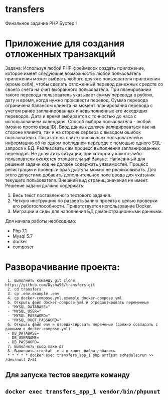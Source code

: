 # transfers
Финальное задание PHP Бустер I

# Приложение для создания отложенных транзакций

Задача:
Используя любой PHP-фреймворк создать приложение, которое имеет следующие
возможности: любой пользователь приложения может выбрать любого другого пользователя
приложения (кроме себя), чтобы сделать отложенный перевод денежных средств со своего
счета на счет выбранного пользователя. При планировании такого перевода пользователь
указывает сумму перевода в рублях, дату и время, когда нужно произвести перевод. Сумма
перевода ограничена балансом клиента на момент планирования перевода с учетом ранее
запланированных и невыполненных его исходящих переводов. Дата и время выбирается с
точностью до часа с использованием календаря. Способ выбора пользователя - любой (можно
просто ввод ID). Ввод данных должен валидироваться как на стороне клиента, так и на стороне
сервера с выводом ошибок пользователю.
Показать на сайте список всех пользователей и информацию об их одном последнем
переводе с помощью одного SQL-запроса к БД.
Реализовать сам процесс выполнения запланированных переводов. Не допустить
ситуации, при которой у какого-либо пользователя окажется отрицательный баланс.
Написанный для решения задачи код не должен содержать уязвимостей. Процесс
регистрации и проверки прав доступа можно не реализовывать. Для этого допустимо добавить
дополнительное поле ввода для указания текущего пользователя. Внешний вид страниц
значения не имеет.
Решение задачи должно содержать:
1. Весь текст поставленного тестового задания.
2. Четкую инструкцию по развертыванию проекта с целью проверки его
работоспособности. Приветствуется использование Docker.
3. Миграции и сиды для наполнения БД демонстрационными данными.

Для  начала работы необходимо:
 - Php 7.1
 - Mysql 5.7
 - docker
 - composer

# Разворачивание проекта: 
```
 1. Выполнить команду git clone https://github.com/Dysha96/transfers.git
 2. cd transfers
 3. cp .env.example .env 
 4. cp docker-compose.yml.example docker-compose.yml
 5. Открыть файл docker-compose.yml и отредактировать переменные
 - "MYSQL_DATABASE="
 - "MYSQL_USER="
 - "MYSQL_PASSWORD="
 - "MYSQL_ROOT_PASSWORD="
 6. Открыть файл env и отредактировать переменые (должно совпадать с данными в docker-compose.yml)
 - DB_DATABASE=
 - DB_USERNAME=
 - DB_PASSWORD=
 7. Выполнить sudo make ds
 8. Выполнить crontab -e и в конец файла добавить
 * * * * * docker exec transfers_app_1 php artisan schedule:run >> /dev/null 2>&1

 ```
 
 ## Для запуска тестов введите команду 
 
 ``` docker exec transfers_app_1 vendor/bin/phpunut ```
---
